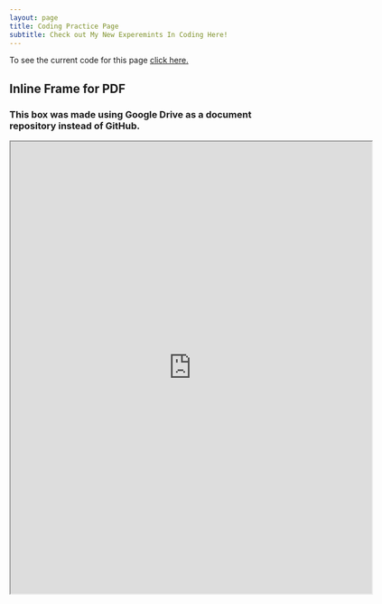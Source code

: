 ```yaml
---
layout: page
title: Coding Practice Page
subtitle: Check out My New Experemints In Coding Here!
---
```

To see the current code for this page <a href="https://github.com/amandatallman/amandatallman.github.io/blob/28c360e3d6233a139563372facec5ce0fe1e52a2/practice.md">click here.</a>

## Inline Frame for PDF
### This box was made using Google Drive as a document repository instead of GitHub. 
<iframe src="https://drive.google.com/file/d/15vkZhkHdK3yKRH0EySlgyCuEYJ75KU89/preview" width="640" height="800" allow="autoplay"></iframe>
